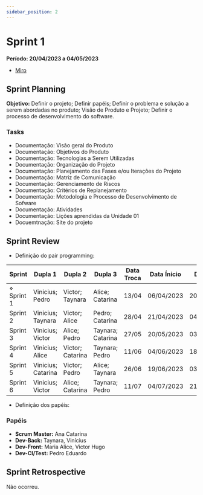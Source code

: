 ```yaml
---
sidebar_position: 2
---
```


# Sprint 1

**Período: 20/04/2023 a 04/05/2023**

- [Miro]()

## Sprint Planning

**Objetivo:** Definir o projeto; Definir papéis; Definir o problema e solução a serem abordadas no produto; Visão de Produto e Projeto; Definir o processo de desenvolvimento do software.

### Tasks

- Documentação: Visão geral do Produto
- Documentação: Objetivos do Produto
- Documentação: Tecnologias a Serem Utilizadas
- Documentação: Organização do Projeto
- Documentação: Planejamento das Fases e/ou Iterações do Projeto
- Documentação: Matriz de Comunicação
- Documentação: Gerenciamento de Riscos
- Documentação: Critérios de Replanejamento
- Documentação: Metodologia e Processo de Desenvolvimento de Sofware
- Documentação: Atividades
- Documentação: Lições aprendidas da Unidade 01
- Docuemtnação: Site do projeto

## Sprint Review

- Definição do pair programming:

|Sprint|Dupla 1|Dupla 2 |	Dupla 3 | Data Troca |	Data Ínicio |	Data Fim|
|----- |-------|-------|	-------| ----------|	----------- |	--------|
|⋄ Sprint 1|	Vinicius; Pedro|	Victor; Taynara	|Alice; Catarina|	13/04	|06/04/2023|	20/04/2023|
| Sprint 2|	Vinicius; Taynara|	Victor; Alice|	Pedro; Catarina|	28/04	|21/04/2023|	04/05/2023|
 |Sprint 3|	Vinicius; Victor|	Alice; Pedro|	Taynara; Catarina|	27/05	|20/05/2023|	03/06/2023|
 |Sprint 4|	Vinicius; Alice|	Victor; Catarina|	Taynara; Pedro|	11/06	|04/06/2023|	18/06/2023|
 |Sprint 5|	Vinicius; Catarina|	Victor; Pedro|	Alice; Taynara|	26/06|	19/06/2023|	03/07/2023|
 |Sprint 6|	Vinicius; Victor|	Alice; Catarina|	Taynara; Pedro|	11/07|	04/07/2023|	21/07/2023|

- Definição dos papéis:


### Papéis

- **Scrum Master:** Ana Catarina
- **Dev-Back:** Taynara, Vinícius
- **Dev-Front:** Maria Alice, Victor Hugo
- **Dev-CI/Test:** Pedro Eduardo

## Sprint Retrospective

Não ocorreu.
